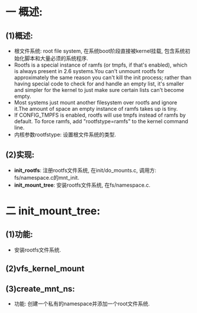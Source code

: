 # 一 概述:
## (1)概述:
- 根文件系统: root file system, 在系统boot阶段直接被kernel挂载, 包含系统初始化脚本和大量必须的系统程序.
- Rootfs is a special instance of ramfs (or tmpfs, if that's enabled), which is always present in 2.6 systems.You can't unmount rootfs for approximately the same reason you can't kill the init process; rather than having special code to check for and handle an empty list, it's smaller and simpler for the kernel to just make sure certain lists can't become empty.
- Most systems just mount another filesystem over rootfs and ignore it.The amount of space an empty instance of ramfs takes up is tiny.
- If CONFIG_TMPFS is enabled, rootfs will use tmpfs instead of ramfs by default.  To force ramfs, add "rootfstype=ramfs" to the kernel command line.
- 内核参数rootfstype: 设置根文件系统的类型.

## (2)实现:
- **init_rootfs**: 注册rootfs文件系统, 在init/do_mounts.c, 调用方: fs/namespace.c的mnt_init.
- **init_mount_tree**: 安装rootfs文件系统, 在fs/namespace.c.

# 二 init_mount_tree:
## (1)功能:
- 安装rootfs文件系统.

## (2)vfs_kernel_mount

## (3)create_mnt_ns:
- 功能: 创建一个私有的namespace并添加一个root文件系统.

